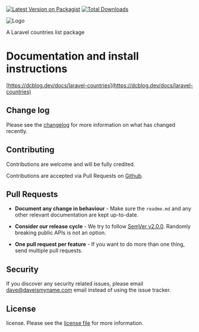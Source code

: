 [![Latest Version on Packagist](https://img.shields.io/packagist/v/dcblogdev/laravel-countries.svg?style=flat-square)](https://packagist.org/packages/dcblogdev/laravel-countries)
[![Total Downloads](https://img.shields.io/packagist/dt/dcblogdev/laravel-countries.svg?style=flat-square)](https://packagist.org/packages/dcblogdev/laravel-countries)

![Logo](https://repository-images.githubusercontent.com/170597804/0b789d80-49be-11eb-9cdc-702ab39dfb88)

A Laravel countries list package

# Documentation and install instructions 
[https://dcblog.dev/docs/laravel-countries](https://dcblog.dev/docs/laravel-countries)


## Change log

Please see the [changelog](changelog.md) for more information on what has changed recently.


## Contributing

Contributions are welcome and will be fully credited.

Contributions are accepted via Pull Requests on [Github](https://github.com/dcblogdev/laravel-countries).

## Pull Requests

- **Document any change in behaviour** - Make sure the `readme.md` and any other relevant documentation are kept up-to-date.

- **Consider our release cycle** - We try to follow [SemVer v2.0.0](http://semver.org/). Randomly breaking public APIs is not an option.

- **One pull request per feature** - If you want to do more than one thing, send multiple pull requests.

## Security

If you discover any security related issues, please email dave@daveismyname.com email instead of using the issue tracker.

## License

license. Please see the [license file](license.md) for more information.
